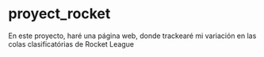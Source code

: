 # proyect_rocket
En este proyecto, haré una página web, donde trackearé mi variación en las colas clasificatórias de Rocket League
